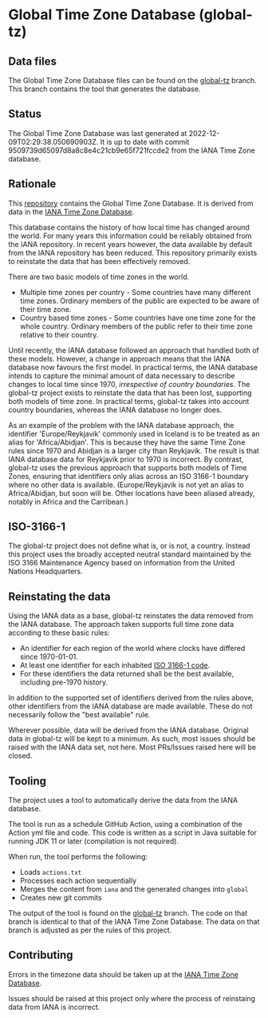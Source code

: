 # Global Time Zone Database (global-tz)

## Data files

The Global Time Zone Database files can be found on the [global-tz](https://github.com/JodaOrg/global-tz/tree/global-tz) branch.
This branch contains the tool that generates the database.

## Status

The Global Time Zone Database was last generated at 2022-12-09T02:29:38.050690903Z.
It is up to date with commit 9509739d65097d8a8c8e4c21cb9e65f721fccde2 from the IANA Time Zone database.


## Rationale

This [repository](https://github.com/JodaOrg/global-tz) contains the Global Time Zone Database.
It is derived from data in the [IANA Time Zone Database](https://github.com/eggert/tz).

This database contains the history of how local time has changed around the world.
For many years this information could be reliably obtained from the IANA repository.
In recent years however, the data available by default from the IANA repository has been reduced.
This repository primarily exists to reinstate the data that has been effectively removed.

There are two basic models of time zones in the world.

* Multiple time zones per country - Some countries have many different time zones.
  Ordinary members of the public are expected to be aware of their time zone.
* Country based time zones - Some countries have one time zone for the whole country.
  Ordinary members of the public refer to their time zone relative to their country.

Until recently, the IANA database followed an approach that handled both of these models.
However, a change in approach means that the IANA database now favours the first model.
In practical terms, the IANA database intends to capture the minimal amount of data necessary to describe
changes to local time since 1970, *irrespective of country boundaries*.
The global-tz project exists to reinstate the data that has been lost, supporting both models of time zone.
In practical terms, global-tz takes into account country boundaries, whereas the IANA database no longer does.

As an example of the problem with the IANA database approach, the identifier 'Europe/Reykjavik' commonly
used in Iceland is to be treated as an alias for 'Africa/Abidjan'.
This is because they have the same Time Zone rules since 1970 and Abidjan is a larger city than Reykjavik.
The result is that IANA database data for Reykjavik prior to 1970 is incorrect.
By contrast, global-tz uses the previous approach that supports both models of Time Zones,
ensuring that identifiers only alias across an ISO 3166-1 boundary where no other data is available.
(Europe/Reykjavik is not yet an alias to Africa/Abidjan, but soon will be.
Other locations have been aliased already, notably in Africa and the Carribean.)


## ISO-3166-1

The global-tz project does not define what is, or is not, a country.
Instead this project uses the broadly accepted neutral standard maintained by the ISO 3166 Maintenance Agency
based on information from the United Nations Headquarters.


## Reinstating the data

Using the IANA data as a base, global-tz reinstates the data removed from the IANA database.
The approach taken supports full time zone data according to these basic rules:

* An identifier for each region of the world where clocks have differed since 1970-01-01.
* At least one identifier for each inhabited [ISO 3166-1 code](https://en.wikipedia.org/wiki/ISO_3166-1).
* For these identifiers the data returned shall be the best available, including pre-1970 history.

In addition to the supported set of identifiers derived from the rules above, other identifiers from the IANA database are made available.
These do not necessarily follow the "best available" rule.

Wherever possible, data will be derived from the IANA database.
Original data in global-tz will be kept to a minimum.
As such, most issues should be raised with the IANA data set, not here.
Most PRs/Issues raised here will be closed.


## Tooling

The project uses a tool to automatically derive the data from the IANA database.

The tool is run as a schedule GitHub Action, using a combination of the Action yml file and code.
This code is written as a script in Java suitable for running JDK 11 or later (compilation is not required).

When run, the tool performs the following:

* Loads `actions.txt`
* Processes each action sequentially
* Merges the content from `iana` and the generated changes into `global`
* Creates new git commits

The output of the tool is found on the [global-tz](https://github.com/JodaOrg/global-tz/tree/global-tz) branch.
The code on that branch is identical to that of the IANA Time Zone Database.
The data on that branch is adjusted as per the rules of this project.


## Contributing

Errors in the timezone data should be taken up at the [IANA Time Zone Database](https://github.com/eggert/tz).

Issues should be raised at this project only where the process of reinstaing data from IANA is incorrect.
